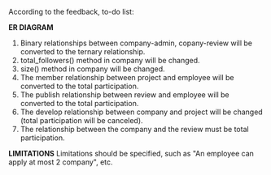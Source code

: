 According to the feedback, to-do list:

**ER DIAGRAM**
1) Binary relationships between company-admin, copany-review will be converted to the ternary relationship.
2) total_followers() method in company will be changed.
3) size() method in company will be changed.
4) The member relationship between project and employee will be converted to the total participation.
5) The publish relationship between review and employee will be converted to the total participation.
6) The develop relationship between company and project will be changed (total participation will be canceled).
7) The relationship between the company and the review must be total participation.


**LIMITATIONS**
Limitations should be specified, such as "An employee can apply at most 2 company", etc.

